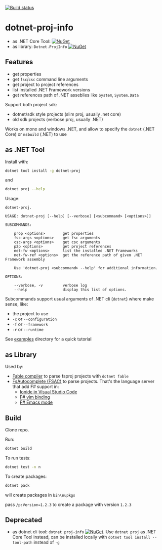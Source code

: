 
[![Build status](https://ci.appveyor.com/api/projects/status/i7piggo87r7k31t2/branch/master?svg=true)](https://ci.appveyor.com/project/enricosada/dotnet-proj-info/branch/master)

# dotnet-proj-info

- as .NET Core Tool: [![NuGet](https://img.shields.io/nuget/v/dotnet-proj.svg)](https://www.nuget.org/packages/dotnet-proj/)
- as library: `Dotnet.ProjInfo` [![NuGet](https://img.shields.io/nuget/v/Dotnet.ProjInfo.svg)](https://www.nuget.org/packages/Dotnet.ProjInfo)

## Features

- get properties
- get `fsc`/`csc` command line arguments
- get project to project references
- list installed .NET Framework versions
- get references path of .NET asseblies like `System`, `System.Data`

Support both project sdk:

- dotnet/sdk style projects (slim proj, usually .net core)
- old sdk projects (verbose proj, usually .NET)

Works on mono and windows .NET, and allow to specify the `dotnet` (.NET Core) or `msbuild` (.NET) to use

## as .NET Tool

Install with:

```bash
dotnet tool install -g dotnet-proj
```

and

```bash
dotnet proj --help
```

Usage:

```
dotnet-proj.
 
USAGE: dotnet-proj [--help] [--verbose] [<subcommand> [<options>]]

SUBCOMMANDS:

    prop <options>        get properties
    fsc-args <options>    get fsc arguments
    csc-args <options>    get csc arguments
    p2p <options>         get project references
    net-fw <options>      list the installed .NET Frameworks
    net-fw-ref <options>  get the reference path of given .NET Framework assembly

    Use 'dotnet-proj <subcommand> --help' for additional information.

OPTIONS:

    --verbose, -v         verbose log
    --help                display this list of options.
```

Subcommands support usual arguments of .NET cli (`dotnet`) where make sense, like:

- the project to use
- `-c` or `--configuration`
- `-f` or `--framework`
- `-r` or `--runtime`

See [examples](https://github.com/enricosada/dotnet-proj-info/tree/master/examples) directory for a quick tutorial

## as Library

Used by:

- [Fable compiler](https://github.com/fable-compiler/fable) to parse fsproj projects with `dotnet fable`
- [FsAutocomplete (FSAC)](https://github.com/fsharp/FsAutoComplete/) to parse projects. That's the language server that add F# support in:
  - [Ionide in Visual Studio Code](https://github.com/ionide/ionide-vscode-fsharp)
  - [F# vim binding](https://github.com/fsharp/vim-fsharp)
  - [F# Emacs mode](https://github.com/fsharp/emacs-fsharp-mode)

## Build

Clone repo.

Run:

```bash
dotnet build
```

To run tests:

```bash
dotnet test -v n
```

To create packages:

```bash
dotnet pack
```

will create packages in `bin\nupkgs`

pass `/p:Version=1.2.3` to create a package with version `1.2.3`

## Deprecated

- as dotnet cli tool: `dotnet proj-info` [![NuGet](https://img.shields.io/nuget/v/dotnet-proj-info.svg)](https://www.nuget.org/packages/dotnet-proj-info). Use `dotnet proj` as .NET Core Tool instead, can be installed locally with `dotnet tool install --tool-path` instead of `-g`
